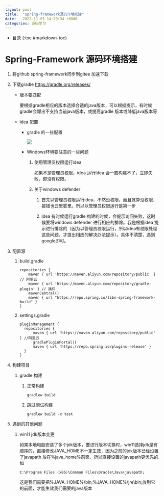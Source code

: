 ```yaml
---
layout: post
title:  "spring-framework源码环境搭建"
date:   2022-11-05 14:29:34 +0800
categories: 源码学习
---
```

* 目录
{:toc #markdown-toc}
# Spring-Framework 源码环境搭建

1. 将github spring-framework同步到gitee 加速下载

2. 下载gradle https://gradle.org/releases/

   * 版本要匹配

     要根据gradle相应的版本选择合适的java版本，可以根据提示，有时候gradle会爆出不支持当前java版本，或提高gradle 版本或降低java版本等

   * idea 配置

     * gradle 的一些配置

       ![](..\_site\assets\img\20221105140908.png)

     * Windows环境要注意的一些问题

       1. 使用管理员权限运行idea 

          如果不是管理员权限，idea 运行Idea 会一直构建不了，立即失败，即没有权限。

       2. 关于windows defender

          1. 首先以管理员权限运行idea，不然没权限，而且就算没权限，报错也云里雾里。所以以管理员权限运行是第一步

          2. idea 有时候运行gradle 构建的时候，会提示访问失败，这时候要将windows defender 进行相应的排除。我是根据idea 提示进行排除的（因为以管理员权限运行，所以idea有权限处理这些问题，才提出相应的解决办法提示）。具体不清楚，遇到google即可。

3. 配置源

   1. build.gradle

      ```properties
      repositories {
          maven { url 'https://maven.aliyun.com/repository/public' } // 阿里云
          maven { url 'https://maven.aliyun.com/repository/gradle-plugin' } // 插件
          mavenCentral()
          maven { url "https://repo.spring.io/libs-spring-framework-build" }
      }
      ```

   2. settings.gradle

      ```properties
      pluginManagement {
      	repositories {
      		maven { url 'https://maven.aliyun.com/repository/public' } //阿里云
      		gradlePluginPortal()
      		maven { url 'https://repo.spring.io/plugins-release' }
      	}
      }
      ```

      

4. 构建项目

   1. gradle 构建

      1. 正常构建

         ```shell
         gradlew build
         ```

      2. 跳过测试构建

         ```shell
         gradlew build -x test
         ```

5. 遇到的其他问题

   1. win11 jdk版本变更

      如果本地电脑安装了多个jdk版本，要进行版本切换时，win11选择jdk是有顺序的，直接修改JAVA_HOME不一定生效，因为之前的jdk版本已经设置了javapath 放在%java_home%前面，所以直接设置的javapath更优先的.如

      ```properties
      C:\Program Files (x86)\Common Files\Oracle\Java\javapath;
      ```

      这是我们需要把%JAVA_HOME%\bin;%JAVA_HOME%\jre\bin;放到它的前面，才能生效我们需要的java版本
